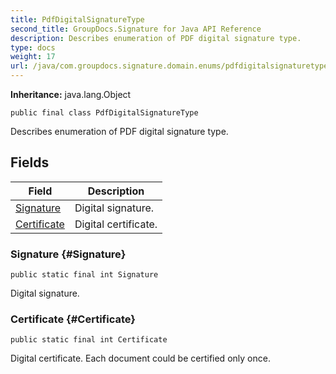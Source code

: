 ```yaml
---
title: PdfDigitalSignatureType
second_title: GroupDocs.Signature for Java API Reference
description: Describes enumeration of PDF digital signature type.
type: docs
weight: 17
url: /java/com.groupdocs.signature.domain.enums/pdfdigitalsignaturetype/
---
```

**Inheritance:**
java.lang.Object
```
public final class PdfDigitalSignatureType
```

Describes enumeration of PDF digital signature type.
## Fields

| Field | Description |
| --- | --- |
| [Signature](#Signature) | Digital signature. |
| [Certificate](#Certificate) | Digital certificate. |
### Signature {#Signature}
```
public static final int Signature
```


Digital signature.

### Certificate {#Certificate}
```
public static final int Certificate
```


Digital certificate. Each document could be certified only once.

